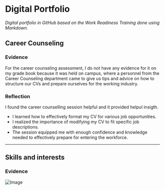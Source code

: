 # Digital Portfolio

*Digital portfolio in GitHub based on the Work Readiness Training done using Markdown.*

## Career Counseling

### Evidence

For the career counseling assessment, I do not have any evidence for it on my grade book because it was held on campus, where a personnel from the Career Counseling department came to give us tips and advice on how to structure our CVs and prepare ourselves for the working industry.

### Reflection
I found the career counselling session helpful and it provided helpul insigth.
- I learned how to effectively format my CV for various job opportunities.
- I realized the importance of modifying my CV to fit specific job descriptions.
- The session equipped me with enough confidence and knowledge needed to effectively prepare for entering the workforce.
***
## Skills and interests

### Evidence
![Image](https://github.com/user-attachments/assets/47c8672d-310f-4d61-a181-f0f4108e70aa)

